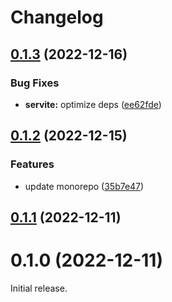 # Changelog

## [0.1.3](https://github.com/Codpoe/servite/compare/0.1.2...0.1.3) (2022-12-16)


### Bug Fixes

* **servite:** optimize deps ([ee62fde](https://github.com/Codpoe/servite/commit/ee62fde9073e8de80bb53b72ae9a6be7a401dd05))

## [0.1.2](https://github.com/Codpoe/servite/compare/0.1.1...0.1.2) (2022-12-15)


### Features

* update monorepo ([35b7e47](https://github.com/Codpoe/servite/commit/35b7e47c56838c22118c1bdfda94474abf19f0cb))

## [0.1.1](https://github.com/Codpoe/servite/compare/0.1.0...0.1.1) (2022-12-11)

# 0.1.0 (2022-12-11)

Initial release.